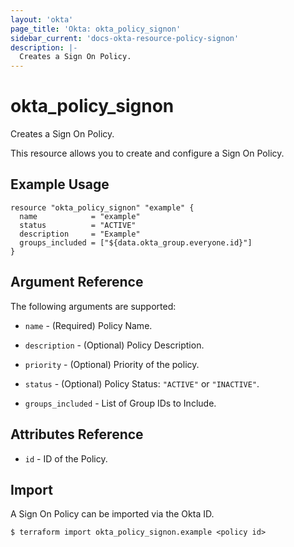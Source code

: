 ```yaml
---
layout: 'okta'
page_title: 'Okta: okta_policy_signon'
sidebar_current: 'docs-okta-resource-policy-signon'
description: |-
  Creates a Sign On Policy.
---
```


# okta_policy_signon

Creates a Sign On Policy.

This resource allows you to create and configure a Sign On Policy.

## Example Usage

```hcl
resource "okta_policy_signon" "example" {
  name            = "example"
  status          = "ACTIVE"
  description     = "Example"
  groups_included = ["${data.okta_group.everyone.id}"]
}
```

## Argument Reference

The following arguments are supported:

- `name` - (Required) Policy Name.

- `description` - (Optional) Policy Description.

- `priority` - (Optional) Priority of the policy.

- `status` - (Optional) Policy Status: `"ACTIVE"` or `"INACTIVE"`.

- `groups_included` - List of Group IDs to Include.

## Attributes Reference

- `id` - ID of the Policy.

## Import

A Sign On Policy can be imported via the Okta ID.

```
$ terraform import okta_policy_signon.example <policy id>
```
